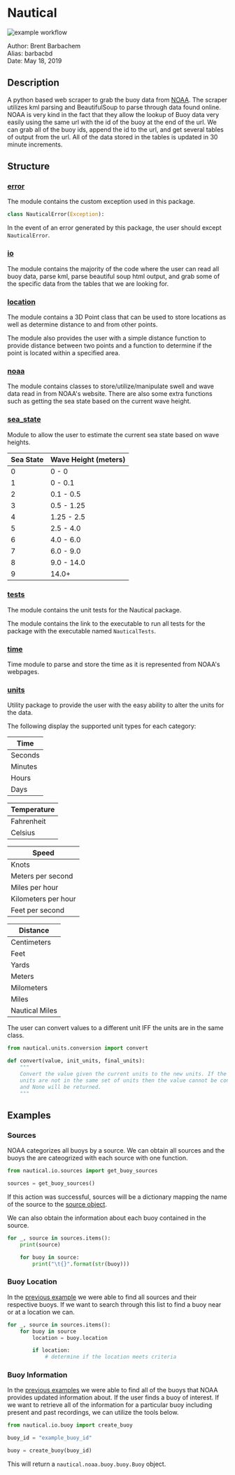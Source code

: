 # Nautical

![example workflow](https://github.com/barbacbd/actions/workflows/python-app.yml/badge.svg)


Author: Brent Barbachem  
Alias: barbacbd  
Date: May 18, 2019

## Description

A python based web scraper to grab the buoy data from [NOAA](https://www.ndbc.noaa.gov/). The scraper utilizes kml parsing
and BeautifulSoup to parse through data found online. NOAA is very kind in the fact that they allow the lookup of Buoy
data very easily using the same url with the id of the buoy at the end of the url. We can grab all of the buoy ids, append
the id to the url, and get several tables of output from the url. All of the data stored in the tables is updated in 30 minute
increments.

## Structure

### [error](./error) 

The module contains the custom exception used in this package.

```python
class NauticalError(Exception):
```

In the event of an error generated by this package, the user should except `NauticalError`.

### [io](./io) 

The module contains the majority of the code where the user can read all buoy data, parse kml, parse beautiful soup 
html output, and grab some of the specific data from the tables that we are looking for.

### [location](./location)
The module contains a 3D Point class that can be used to store locations as well as determine distance
to and from other points.

The module also provides the user with a simple distance function to provide distance between two points and
a function to determine if the point is located within a specified area. 

### [noaa](./noaa/buoy) 
The module contains classes to store/utilize/manipulate swell and wave data read in from NOAA's website. 
There are also some extra functions such as getting the sea state based on the current wave height.

### [sea_state](./sea_state)
Module to allow the user to estimate the current sea state based on wave heights.

|Sea State|Wave Height (meters)|
|---------|----------------|
|0|0 - 0|
|1|0 - 0.1|
|2|0.1 - 0.5|
|3|0.5 - 1.25|
|4|1.25 - 2.5|
|5|2.5 - 4.0|
|6|4.0 - 6.0|
|7|6.0 - 9.0|
|8|9.0 - 14.0|
|9|14.0+|


### [tests](./tests)
The module contains the unit tests for the Nautical package.

The module contains the link to the executable to run all tests for the package with 
 the executable named `NauticalTests`.

### [time](./time) 
Time module to parse and store the time as it is represented from NOAA's webpages.

### [units](./units) 
Utility package to provide the user with the easy ability to alter the units for the data.

The following display the supported unit types for each category:

|Time|
|----|
|Seconds|
|Minutes|
|Hours|
|Days|


|Temperature|
|-----------|
|Fahrenheit|
|Celsius|


|Speed|
|-----|
|Knots|
|Meters per second|
|Miles per hour|
|Kilometers per hour|
|Feet per second|


|Distance|
|--------|
|Centimeters|
|Feet|
|Yards|
|Meters|
|Milometers|
|Miles|
|Nautical Miles|


The user can convert values to a different unit IFF the units are in the same class. 

```python
from nautical.units.conversion import convert

def convert(value, init_units, final_units):
    """
    Convert the value given the current units to the new units. If the
    units are not in the same set of units then the value cannot be converted,
    and None will be returned.
    """
```

## Examples


### Sources

NOAA categorizes all buoys by a source. We can obtain all sources and the buoys the are cateogrized with each
source with one function.

```python
from nautical.io.sources import get_buoy_sources

sources = get_buoy_sources()
```

If this action was successful, sources will be a dictionary mapping the name of the source to the 
[source object](./nautical/noaa/buoy/source.py).  

We can also obtain the information about each buoy contained in the source.

```python
for _, source in sources.items():
    print(source)

    for buoy in source:
        print("\t{}".format(str(buoy)))
```

### Buoy Location

In the [previous example](###Sources) we were able to find all sources and their respective buoys. If we want to
search through this list to find a buoy near or at a location we can.

```python
for _, source in sources.items():
    for buoy in source
        location = buoy.location

        if location:
            # determine if the location meets criteria
```

### Buoy Information

In the [previous examples](###Sources) we were able to find all of the buoys that NOAA provides updated information about. If the
user finds a buoy of interest. If we want to retrieve all of the information for a particular buoy including present and 
past recordings, we can utilize the tools below. 

```python
from nautical.io.buoy import create_buoy

buoy_id = "example_buoy_id"

buoy = create_buoy(buoy_id)
```

This will return a `nautical.noaa.buoy.buoy.Buoy` object. 
